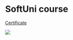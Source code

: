 # SoftUni course 
[Certificate](https://softuni.bg/certificates/details/63635/58f5e5c6 "Certificate")


![](https://softuni.bg/Content/images/open-graph/university-default-og.png)
